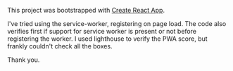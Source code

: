This project was bootstrapped with [Create React App](https://github.com/facebookincubator/create-react-app).

I've tried using the service-worker, registering on page load. The code also verifies first if support for service worker is present or not before registering the worker.
I used lighthouse to verify the PWA score, but frankly couldn't check all the boxes.

Thank you.
